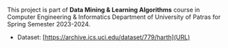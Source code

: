 This project is part of **Data Mining & Learning Algorithms** course in Computer Engineering & Informatics Department of University of Patras for Spring Semester 2023-2024. 
* Dataset: [https://archive.ics.uci.edu/dataset/779/harth](URL)
